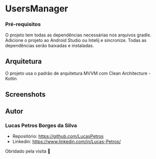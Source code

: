 # UsersManager

### Pré-requisitos

O projeto tem todas as dependências necessárias nos arquivos gradle. Adicione o projeto ao Android Studio ou Intelij e sincronize. 
Todas as dependências serão baixadas e instaladas.



## Arquitetura

O projeto usa o padrão de arquitetura MVVM com Clean Architecture - Kotlin

## Screenshots




## Autor

### Lucas Petros Borges da Silva
* Repositório: https://github.com/LucasPetros
* Linkedin: https://www.linkedin.com/in/Lucas-Petros/

Obridado pela visita 🤩
